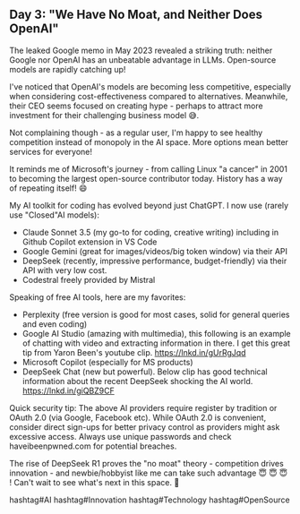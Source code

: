 ## Day 3: "We Have No Moat, and Neither Does OpenAI"

The leaked Google memo in May 2023 revealed a striking truth: neither Google nor OpenAI has an unbeatable advantage in LLMs. Open-source models are rapidly catching up!

I've noticed that OpenAI's models are becoming less competitive, especially when considering cost-effectiveness compared to alternatives. Meanwhile, their CEO seems focused on creating hype - perhaps to attract more investment for their challenging business model 😅.

Not complaining though - as a regular user, I'm happy to see healthy competition instead of monopoly in the AI space. More options mean better services for everyone!

It reminds me of Microsoft's journey - from calling Linux "a cancer" in 2001 to becoming the largest open-source contributor today. History has a way of repeating itself! 😄

My AI toolkit for coding has evolved beyond just ChatGPT. I now use (rarely use "Closed"AI models):

- Claude Sonnet 3.5 (my go-to for coding, creative writing) including in Github Copilot extension in VS Code
- Google Gemini (great for images/videos/big token window) via their API
- DeepSeek (recently, impressive performance, budget-friendly) via their API with very low cost.
- Codestral freely provided by Mistral

Speaking of free AI tools, here are my favorites:

- Perplexity (free version is good for most cases, solid for general queries and even coding)
- Google AI Studio (amazing with multimedia), this following is an example of chatting with video and extracting information in there. I get this great tip from Yaron Been's youtube clip.
  https://lnkd.in/gUrRgJqd
- Microsoft Copilot (especially for MS products)
- DeepSeek Chat (new but powerful). Below clip has good technical information about the recent DeepSeek shocking the AI world.
  https://lnkd.in/giQBZ9CF

Quick security tip: The above AI providers require register by tradition or OAuth 2.0 (via Google, Facebook etc). While OAuth 2.0 is convenient, consider direct sign-ups for better privacy control as providers might ask excessive access. Always use unique passwords and check haveibeenpwned.com for potential breaches.

The rise of DeepSeek R1 proves the "no moat" theory - competition drives innovation - and newbie/hobbyist like me can take such advantage 😇 😇 😇 ! Can't wait to see what's next in this space. 🚀

hashtag#AI hashtag#Innovation hashtag#Technology hashtag#OpenSource
